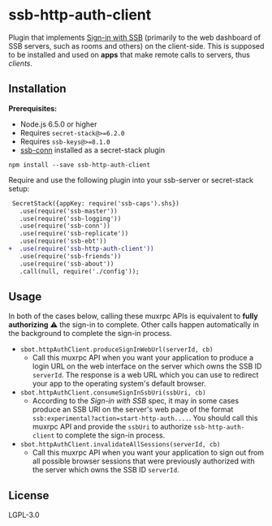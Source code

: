 <!--
SPDX-FileCopyrightText: 2021 Andre Staltz

SPDX-License-Identifier: CC0-1.0
-->

# ssb-http-auth-client

Plugin that implements [Sign-in with SSB](https://ssbc.github.io/rooms2/#sign-in-with-ssb) (primarily to the web dashboard of SSB servers, such as rooms and others) on the client-side. This is supposed to be installed and used on **apps** that make remote calls to servers, thus *clients*.

## Installation

**Prerequisites:**

- Node.js 6.5.0 or higher
- Requires `secret-stack@>=6.2.0`
- Requires `ssb-keys@>=8.1.0`
- [ssb-conn](https://github.com/staltz/ssb-conn) installed as a secret-stack plugin

```
npm install --save ssb-http-auth-client
```

Require and use the following plugin into your ssb-server or secret-stack setup:

```diff
 SecretStack({appKey: require('ssb-caps').shs})
   .use(require('ssb-master'))
   .use(require('ssb-logging'))
   .use(require('ssb-conn'))
   .use(require('ssb-replicate'))
   .use(require('ssb-ebt'))
+  .use(require('ssb-http-auth-client'))
   .use(require('ssb-friends'))
   .use(require('ssb-about'))
   .call(null, require('./config'));
```

## Usage

In both of the cases below, calling these muxrpc APIs is equivalent to **fully authorizing** ⚠️ the sign-in to complete. Other calls happen automatically in the background to complete the sign-in process.

- `sbot.httpAuthClient.produceSignInWebUrl(serverId, cb)`
   - Call this muxrpc API when you want your application to produce a login URL on the web interface on the server which owns the SSB ID `serverId`. The response is a web URL which you can use to redirect your app to the operating system's default browser.
- `sbot.httpAuthClient.consumeSignInSsbUri(ssbUri, cb)`
   - According to the *Sign-in with SSB* spec, it may in some cases produce an SSB URI on the server's web page of the format `ssb:experimental?action=start-http-auth....`. You should call this muxrpc API and provide the `ssbUri` to authorize `ssb-http-auth-client` to complete the sign-in process.
- `sbot.httpAuthClient.invalidateAllSessions(serverId, cb)`
   - Call this muxrpc API when you want your application to sign out from all possible browser sessions that were previously authorized with the server which owns the SSB ID `serverId`.

## License

LGPL-3.0
